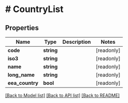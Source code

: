 # # CountryList

## Properties

Name | Type | Description | Notes
------------ | ------------- | ------------- | -------------
**code** | **string** |  | [readonly]
**iso3** | **string** |  | [readonly]
**name** | **string** |  | [readonly]
**long_name** | **string** |  | [readonly]
**eea_country** | **bool** |  | [readonly]

[[Back to Model list]](../../README.md#models) [[Back to API list]](../../README.md#endpoints) [[Back to README]](../../README.md)
